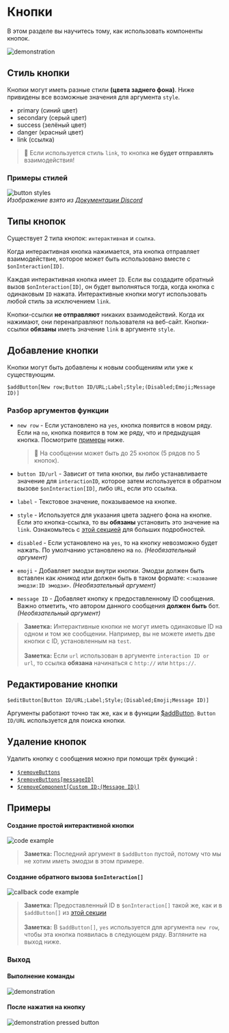 # Кнопки
В этом разделе вы научитесь тому, как использовать компоненты кнопок.

![demonstration](https://user-images.githubusercontent.com/16838075/120199057-18c2de00-c223-11eb-9198-997227082a76.png)

## Стиль кнопки
Кнопки могут иметь разные стили __(цвета заднего фона)__.
Ниже привидены все возможные значения для аргумента `style`.
- primary (синий цвет)
- secondary (серый цвет)
- success (зелёный цвет)
- danger (красный цвет)
- link (ссылка)

> 📝 Если используется стиль `link`, то кнопка **не будет отправлять** взаимодействия!

### Примеры стилей
![button styles](https://user-images.githubusercontent.com/16838075/120202615-19f60a00-c227-11eb-8e8e-5cd3c38f6c1b.png)\
*Изображение взято из [Документации Discord](https://discord.com/developers/docs/interactions/message-components#buttons-button-styles)*

## Типы кнопок
Существует 2 типа кнопок: `интерактивная` и `ссылка`.

Когда интерактивная кнопка нажимается, эта кнопка отправляет взаимодействие, которое может быть использовано вместе с `$onInteraction[ID]`.

Каждая интерактивная кнопка имеет `ID`. Если вы создадите обратный вызов `$onInteraction[ID]`, он будет выполняться тогда, когда кнопка с одинаковым `ID` нажата.
Интерактивные кнопки могут использовать любой стиль за исключением `link`.

Кнопки-ссылки **не отправляют** никаких взаимодействий. Когда их нажимают, они перенаправляют пользователя на веб-сайт.
Кнопки-ссылки **обязаны** иметь значение `link` в аргументе `style`.


## Добавление кнопки
Кнопки могут быть добавлены к новым сообщениям или уже к существующим.
```
$addButton[New row;Button ID/URL;Label;Style;(Disabled;Emoji;Message ID)]
```

### Разбор аргументов функции
- `new row` - Если установлено на `yes`, кнопка появится в новом ряду. Если на `no`, кнопка появится в том же ряду, что и предыдущая кнопка. Посмотрите [примеры](#примеры) ниже.

    > 📝 На сообщении может быть до 25 кнопок (5 рядов по 5 кнопок).

- `button ID/url` - Зависит от типа кнопки, вы либо устанавливаете значение для `interactionID`, которое затем используется в обратном вызове `$onInteraction[ID]`, либо `URL`, если это ссылка.
- `label` - Текстовое значение, показываемое на кнопке.
- `style` - Используется для указания цвета заднего фона на кнопке. Если это кнопка-ссылка, то вы **обязаны** установить это значение на `link`. Ознакомьтесь с [этой секцией](#стиль-кнопки) для больших подробностей.
- `disabled` - Если установлено на `yes`, то на кнопку невозможно будет нажать. По умолчанию установлено на `no`. _(Необязательный аргумент)_
- `emoji` - Добавляет эмодзи внутри кнопки. Эмодзи должен быть вставлен как *юникод* или должен быть в таком формате: `<:название эмодзи:ID эмодзи>`. _(Необязательный аргумент)_
- `message ID` - Добавляет кнопку к предоставленному ID сообщения. Важно отметить, что автором данного сообщения **должен быть** бот. _(Необязательный аргумент)_

>**Заметка:** Интерактивные кнопки не могут иметь одинаковые ID на одном и том же сообщении. Например, вы не можете иметь две кнопки с ID, установленным на `test`.\
\
>**Заметка:** Если `url` использован в аргументе `interaction ID or url`, то ссылка **обязана** начинаться с `http://` или `https://`.

## Редактирование кнопки
```
$editButton[Button ID/URL;Label;Style;(Disabled;Emoji;Message ID)]
```
Аргументы работают точно так же, как и в функции [$addButton](#добавление-кнопки). `Button ID/URL` используется для поиска кнопки.

## Удаление кнопок
Удалить кнопку с сообщения можно при помощи трёх функций :
- [`$removeButtons`](../bdscript/removeButtons.md)
- [`$removeButtons[messageID]`](../bdscript/removeButtons.md)
- [`$removeComponent[Custom ID;(Message ID)]`](../bdscript/removeComponent.md)

## Примеры
#### Создание простой интерактивной кнопки
![code example](https://user-images.githubusercontent.com/16838075/120206814-f08bad00-c22b-11eb-872c-57dfa7243524.png)

>**Заметка:** Последний аргумент в `$addButton` пустой, потому что мы не хотим иметь эмодзи в этом примере.

#### Создание обратного вызова `$onInteraction[]`
![callback code example](https://user-images.githubusercontent.com/16838075/120206913-1022d580-c22c-11eb-9656-8bc9e7476f51.png)
> **Заметка:** Предоставленный ID в `$onInteraction[]` такой же, как и в `$addButton[]` из [этой секции](#создание-простой-интерактивной-кнопки)\
\
> **Заметка:** В `$addButton[]`, `yes` используется для аргумента `new row`, чтобы эта кнопка появилась в следующем ряду. Взгляните на выход ниже.

### Выход
#### Выполнение команды
![demonstration](https://user-images.githubusercontent.com/16838075/120199057-18c2de00-c223-11eb-9198-997227082a76.png)
#### После нажатия на кнопку
![demonstration pressed button](https://user-images.githubusercontent.com/16838075/120207246-7d366b00-c22c-11eb-8d04-9cf569ced8ae.png)
